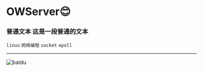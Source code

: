 # OWServer:blush:
### 普通文本 这是一段普通的文本
`linux` `网络编程` `socket` `epoll` 
___
![baidu](http://www.baidu.com/img/bdlogo.gif "百度logo")
